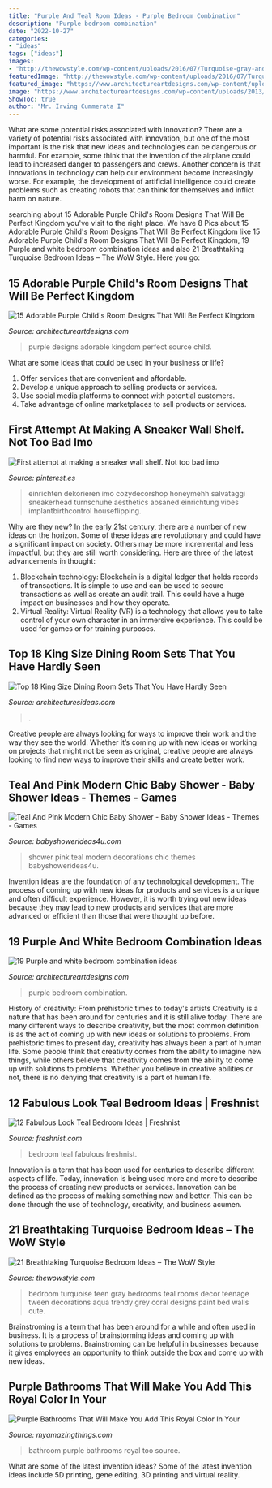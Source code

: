 ```yaml
---
title: "Purple And Teal Room Ideas - Purple Bedroom Combination"
description: "Purple bedroom combination"
date: "2022-10-27"
categories:
- "ideas"
tags: ["ideas"]
images:
- "http://thewowstyle.com/wp-content/uploads/2016/07/Turquoise-gray-and-white-teen-bedroom.jpg"
featuredImage: "http://thewowstyle.com/wp-content/uploads/2016/07/Turquoise-gray-and-white-teen-bedroom.jpg"
featured_image: "https://www.architectureartdesigns.com/wp-content/uploads/2013/04/purple-and-white-in-bedroom-combination10.jpg"
image: "https://www.architectureartdesigns.com/wp-content/uploads/2013/04/purple-and-white-in-bedroom-combination10.jpg"
ShowToc: true
author: "Mr. Irving Cummerata I"
---
```



What are some potential risks associated with innovation?
There are a variety of potential risks associated with innovation, but one of the most important is the risk that new ideas and technologies can be dangerous or harmful. For example, some think that the invention of the airplane could lead to increased danger to passengers and crews. Another concern is that innovations in technology can help our environment become increasingly worse. For example, the development of artificial intelligence could create problems such as creating robots that can think for themselves and inflict harm on nature.

	

		
searching about 15 Adorable Purple Child&#039;s Room Designs That Will Be Perfect Kingdom you've visit to the right place. We have 8 Pics about 15 Adorable Purple Child&#039;s Room Designs That Will Be Perfect Kingdom like 15 Adorable Purple Child&#039;s Room Designs That Will Be Perfect Kingdom, 19 Purple and white bedroom combination ideas and also 21 Breathtaking Turquoise Bedroom Ideas – The WoW Style. Here you go:
		
    
## 15 Adorable Purple Child&#039;s Room Designs That Will Be Perfect Kingdom

<img loading=lazy src="https://www.architectureartdesigns.com/wp-content/uploads/2015/12/310-630x473.jpg" onerror="this.onerror=null;this.src='https://tse1.mm.bing.net/th?id=OIP.KuonsTSdn-niY6EouSGKHAHaFj&amp;pid=15.1';" alt="15 Adorable Purple Child&#039;s Room Designs That Will Be Perfect Kingdom">

_Source: architectureartdesigns.com_

>purple designs adorable kingdom perfect source child. 

	

What are some ideas that could be used in your business or life?
1. Offer services that are convenient and affordable.
2. Develop a unique approach to selling products or services.
3. Use social media platforms to connect with potential customers. 
4. Take advantage of online marketplaces to sell products or services.

    
## First Attempt At Making A Sneaker Wall Shelf. Not Too Bad Imo

<img loading=lazy src="https://i.pinimg.com/736x/54/7e/df/547edf7910502e11c4b1b3a37de6793b.jpg" onerror="this.onerror=null;this.src='https://tse1.mm.bing.net/th?id=OIP.J9zOmpIPoZt5Ipl9m5GapAHaOn&amp;pid=15.1';" alt="First attempt at making a sneaker wall shelf. Not too bad imo">

_Source: pinterest.es_

>einrichten dekorieren imo cozydecorshop honeymehh salvataggi sneakerhead turnschuhe aesthetics absaned einrichtung vibes implantbirthcontrol houseflipping. 

	

Why are they new?
In the early 21st century, there are a number of new ideas on the horizon. Some of these ideas are revolutionary and could have a significant impact on society. Others may be more incremental and less impactful, but they are still worth considering. Here are three of the latest advancements in thought: 
1) Blockchain technology: Blockchain is a digital ledger that holds records of transactions. It is simple to use and can be used to secure transactions as well as create an audit trail. This could have a huge impact on businesses and how they operate. 
2) Virtual Reality: Virtual Reality (VR) is a technology that allows you to take control of your own character in an immersive experience. This could be used for games or for training purposes.

    
## Top 18 King Size Dining Room Sets That You Have Hardly Seen

<img loading=lazy src="https://architecturesideas.com/wp-content/uploads/2017/08/18-14.jpg" onerror="this.onerror=null;this.src='https://tse4.mm.bing.net/th?id=OIP.VZjwc-BhQikYQxngCS7ICgHaE0&amp;pid=15.1';" alt="Top 18 King Size Dining Room Sets That You Have Hardly Seen">

_Source: architecturesideas.com_

>. 

	

Creative people are always looking for ways to improve their work and the way they see the world. Whether it’s coming up with new ideas or working on projects that might not be seen as original, creative people are always looking to find new ways to improve their skills and create better work.

    
## Teal And Pink Modern Chic Baby Shower - Baby Shower Ideas - Themes - Games

<img loading=lazy src="http://www.babyshowerideas4u.com/wp-content/uploads/2016/05/Teal-And-Pink-Modern-Chic-Baby-Shower-Decorations-600x800.jpg" onerror="this.onerror=null;this.src='https://tse2.mm.bing.net/th?id=OIP.z2FAPgmg_7A8ZMUJC6SJtAHaJ4&amp;pid=15.1';" alt="Teal And Pink Modern Chic Baby Shower - Baby Shower Ideas - Themes - Games">

_Source: babyshowerideas4u.com_

>shower pink teal modern decorations chic themes babyshowerideas4u. 

	

Invention ideas are the foundation of any technological development. The process of coming up with new ideas for products and services is a unique and often difficult experience. However, it is worth trying out new ideas because they may lead to new products and services that are more advanced or efficient than those that were thought up before.

    
## 19 Purple And White Bedroom Combination Ideas

<img loading=lazy src="https://www.architectureartdesigns.com/wp-content/uploads/2013/04/purple-and-white-in-bedroom-combination10.jpg" onerror="this.onerror=null;this.src='https://tse2.mm.bing.net/th?id=OIP.f322kXwJBl9U6GbR7QISNwHaFj&amp;pid=15.1';" alt="19 Purple and white bedroom combination ideas">

_Source: architectureartdesigns.com_

>purple bedroom combination. 

	

History of creativity: From prehistoric times to today's artists
Creativity is a nature that has been around for centuries and it is still alive today. There are many different ways to describe creativity, but the most common definition is as the act of coming up with new ideas or solutions to problems. From prehistoric times to present day, creativity has always been a part of human life. Some people think that creativity comes from the ability to imagine new things, while others believe that creativity comes from the ability to come up with solutions to problems. Whether you believe in creative abilities or not, there is no denying that creativity is a part of human life.

    
## 12 Fabulous Look Teal Bedroom Ideas | Freshnist

<img loading=lazy src="https://freshnist.com/wp-content/uploads/2013/04/teal-bedroom-10.jpg" onerror="this.onerror=null;this.src='https://tse3.mm.bing.net/th?id=OIP.3CbK09gQZ1JM2hm_Rn4ZXgHaKH&amp;pid=15.1';" alt="12 Fabulous Look Teal Bedroom Ideas | Freshnist">

_Source: freshnist.com_

>bedroom teal fabulous freshnist. 

	

Innovation is a term that has been used for centuries to describe different aspects of life. Today, innovation is being used more and more to describe the process of creating new products or services. Innovation can be defined as the process of making something new and better. This can be done through the use of technology, creativity, and business acumen.

    
## 21 Breathtaking Turquoise Bedroom Ideas – The WoW Style

<img loading=lazy src="http://thewowstyle.com/wp-content/uploads/2016/07/Turquoise-gray-and-white-teen-bedroom.jpg" onerror="this.onerror=null;this.src='https://tse3.mm.bing.net/th?id=OIP.tzBj4Fy7sWPqZLRb__tHjQHaJ4&amp;pid=15.1';" alt="21 Breathtaking Turquoise Bedroom Ideas – The WoW Style">

_Source: thewowstyle.com_

>bedroom turquoise teen gray bedrooms teal rooms decor teenage tween decorations aqua trendy grey coral designs paint bed walls cute. 

	

Brainstroming is a term that has been around for a while and often used in business. It is a process of brainstorming ideas and coming up with solutions to problems. Brainstroming can be helpful in businesses because it gives employees an opportunity to think outside the box and come up with new ideas.

    
## Purple Bathrooms That Will Make You Add This Royal Color In Your

<img loading=lazy src="http://myamazingthings.com/wp-content/uploads/2017/04/bathroom.jpg" onerror="this.onerror=null;this.src='https://tse1.mm.bing.net/th?id=OIP.rMI-raRAlIW1Tx85y7OPcQHaLJ&amp;pid=15.1';" alt="Purple Bathrooms That Will Make You Add This Royal Color In Your">

_Source: myamazingthings.com_

>bathroom purple bathrooms royal too source. 

	

What are some of the latest invention ideas?
Some of the latest invention ideas include 5D printing, gene editing, 3D printing and virtual reality.

